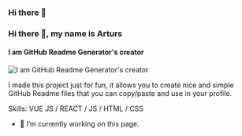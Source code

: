 ### Hi there 👋

<!--
- 🔭 I’m currently working on Characterization of the Vehicle to Vehicle (V2V) communication channel using Software Defined Radio (SDR).
- 🌱 I’m currently improving my programming skills using Python and C++ languages. 
- 👯 I’m looking to collaborate on open source projects. 
- 🤔 I’m looking for help with Python and C++ languages.
- 💬 Ask me about Python skills.
- 📫 How to reach me: d
- ⚡ Fun fact: Love astronomy!
-->

### Hi there 👋, my name is Arturs
#### I am GitHub Readme Generator's creator
![I am GitHub Readme Generator's creator](https://arturssmirnovs.github.io/github-profile-readme-generator/images/banner.png)

I made this project just for fun, it allows you to create nice and simple GitHub Readme files that you can copy/paste and use in your profile.

Skills: VUE JS / REACT / JS / HTML / CSS

- 🔭 I’m currently working on this page. 





